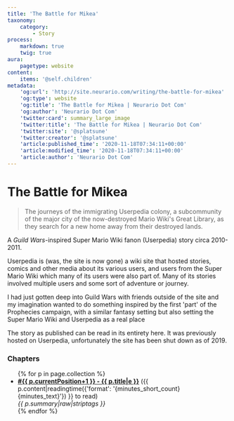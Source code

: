 ```yaml
---
title: 'The Battle for Mikea'
taxonomy:
    category:
        - Story
process:
    markdown: true
    twig: true
aura:
    pagetype: website
content:
    items: '@self.children'
metadata:
    'og:url': 'http://site.neurario.com/writing/the-battle-for-mikea'
    'og:type': website
    'og:title': 'The Battle for Mikea | Neurario Dot Com'
    'og:author': 'Neurario Dot Com'
    'twitter:card': summary_large_image
    'twitter:title': 'The Battle for Mikea | Neurario Dot Com'
    'twitter:site': '@splatsune'
    'twitter:creator': '@splatsune'
    'article:published_time': '2020-11-18T07:34:11+00:00'
    'article:modified_time': '2020-11-18T07:34:11+00:00'
    'article:author': 'Neurario Dot Com'
---
```


# The Battle for Mikea

>The journeys of the immigrating Userpedia colony, a subcommunity of the major city of the now-destroyed Mario Wiki's Great Library, as they search for a new home away from their destroyed lands.

A *Guild Wars*-inspired Super Mario Wiki fanon (Userpedia) story circa 2010-2011.

Userpedia is (was, the site is now gone) a wiki site that hosted stories, comics and other media about its various users, and users from the Super Mario Wiki which many of its users were also part of. Many of its stories involved multiple users and some sort of adventure or journey.

I had just gotten deep into Guild Wars with friends outside of the site and my imagination wanted to do something inspired by the first 'part' of the Prophecies campaign, with a similar fantasy setting but also setting the Super Mario Wiki and Userpedia as a real place

The story as published can be read in its entirety here. It was previously hosted on Userpedia, unfortunately the site has been shut down as of 2019.

### Chapters

<ul>
{% for p in page.collection %}
    <li><strong><a href="{{ p.url|e }}">#{{ p.currentPosition+1 }} - {{ p.title|e }}</a></strong>
        ({{ p.content|readingtime({'format': '{minutes_short_count} {minutes_text}'}) }} to read)<br />
        <em>{{ p.summary|raw|striptags }}</em>
    </li>
{% endfor %}
</ul>